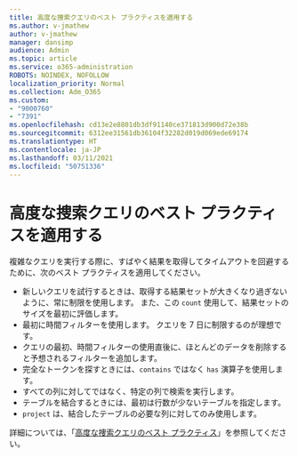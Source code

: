 ```yaml
---
title: 高度な捜索クエリのベスト プラクティスを適用する
ms.author: v-jmathew
author: v-jmathew
manager: dansimp
audience: Admin
ms.topic: article
ms.service: o365-administration
ROBOTS: NOINDEX, NOFOLLOW
localization_priority: Normal
ms.collection: Adm_O365
ms.custom:
- "9000760"
- "7391"
ms.openlocfilehash: cd13e2e8801db3df91140ce371813d900d72e38b
ms.sourcegitcommit: 6312ee31561db36104f32282d019d069ede69174
ms.translationtype: HT
ms.contentlocale: ja-JP
ms.lasthandoff: 03/11/2021
ms.locfileid: "50751336"
---
```

# <a name="apply-best-practices-for-advanced-hunting-queries"></a>高度な捜索クエリのベスト プラクティスを適用する

複雑なクエリを実行する際に、すばやく結果を取得してタイムアウトを回避するために、次のベスト プラクティスを適用してください。

- 新しいクエリを試行するときは、取得する結果セットが大きくなり過ぎないように、常に制限を使用します。 また、この `count` 使用して、結果セットのサイズを最初に評価します。
- 最初に時間フィルターを使用します。 クエリを 7 日に制限するのが理想です。
- クエリの最初、時間フィルターの使用直後に、ほとんどのデータを削除すると予想されるフィルターを追加します。
- 完全なトークンを探すときには、`contains` ではなく `has` 演算子を使用します。
- すべての列に対してではなく、特定の列で検索を実行します。
- テーブルを結合するときには、最初は行数が少ないテーブルを指定します。
- `project` は、結合したテーブルの必要な列に対してのみ使用します。

詳細については、「[高度な捜索クエリのベスト プラクティス](https://go.microsoft.com/fwlink/?linkid=2144812)」を参照してください。
